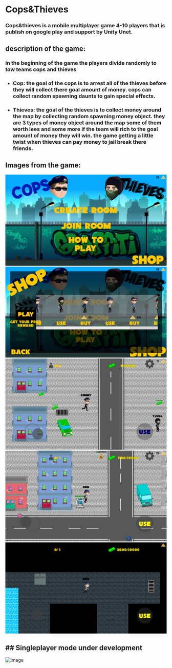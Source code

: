 
# Cops&Thieves

### Cops&thieves is a mobile multiplayer game 4-10 players that is publish on google play and support by Unity Unet. 

## description of the game:
### in the beginning of the game the players divide randomly  to tow teams cops and thieves 
* ### Cop: the goal of the cops is to arrest all of the thieves before they will collect there goal amount of money. cops can collect random spawning daunts to gain special effects.
* ### Thieves: the goal of the thieves is to collect money around the map by collecting random spawning money object. they are 3 types of money object around the map some of them worth lees and some more if the team will rich to the goal amount of money they will win. the game getting a little twist when thieves can pay money to jail break there friends.
## Images from the game:
![Image1](https://raw.githubusercontent.com/OriSegal/-orisegal-.github.io/main/Image1.png)
![Image2](https://raw.githubusercontent.com/OriSegal/-orisegal-.github.io/main/Image2.png)
![Image3](https://raw.githubusercontent.com/OriSegal/-orisegal-.github.io/main/Image3.png)
![Image4](https://raw.githubusercontent.com/OriSegal/-orisegal-.github.io/main/Image4.png)
![Image5](https://raw.githubusercontent.com/OriSegal/-orisegal-.github.io/main/Image5.png)
## ## Singleplayer mode under development
![Image](https://raw.githubusercontent.com/OriSegal/-orisegal-.github.ioCops-Thieves/main/Unity.jpg)

